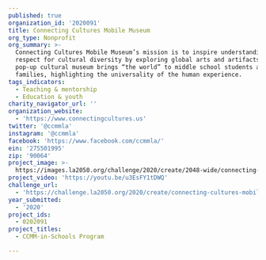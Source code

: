```yaml
---
published: true
organization_id: '2020091'
title: Connecting Cultures Mobile Museum
org_type: Nonprofit
org_summary: >-
  Connecting Cultures Mobile Museum’s mission is to inspire understanding and
  respect for cultural diversity by exploring global arts and artifacts. CCMM’s
  pop-up cultural museum brings “the world” to middle school students and their
  families, highlighting the universality of the human experience.
tags_indicators:
  - Teaching & mentorship
  - Education & youth
charity_navigator_url: ''
organization_website:
  - 'https://www.connectingcultures.us'
twitter: '@ccmmla'
instagram: '@ccmmla'
facebook: 'https://www.facebook.com/ccmmla/'
ein: '275501995'
zip: '90064'
project_image: >-
  https://images.la2050.org/challenge/2020/create/2048-wide/connecting-cultures-mobile-museum.jpg
project_video: 'https://youtu.be/u3EsFY1tDWQ'
challenge_url:
  - 'https://challenge.la2050.org/2020/create/connecting-cultures-mobile-museum/'
year_submitted:
  - '2020'
project_ids:
  - 0202091
project_titles:
  - CCMM-in-Schools Program

---
```

